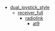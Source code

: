 * [dual_joystick_style](dual_joystick_style)
  * [receiver_full](dual_joystick_style/receiver_full)
    * [radiolink](dual_joystick_style/receiver_full/radiolink)
      * [at9](dual_joystick_style/receiver_full/radiolink/at9)
